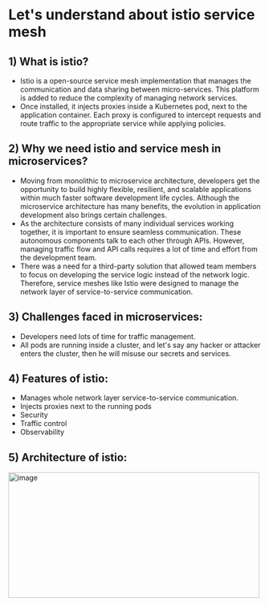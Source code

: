 # Let's understand about istio service mesh

## 1) What is istio?
- Istio is a open-source service mesh implementation that manages the communication and data sharing between micro-services. This platform is added to reduce the complexity of managing network services.
- Once installed, it injects proxies inside a Kubernetes pod, next to the application container. Each proxy is configured to intercept requests and route traffic to the appropriate service while applying policies.

## 2) Why we need istio and service mesh in microservices?
- Moving from monolithic to microservice architecture, developers get the opportunity to build highly flexible, resilient, and scalable applications within much faster software development life cycles. Although the microservice architecture has many benefits, the evolution in application development also brings certain challenges.
- As the architecture consists of many individual services working together, it is important to ensure seamless communication. These autonomous components talk to each other through APIs. However, managing traffic flow and API calls requires a lot of time and effort from the development team.
- There was a need for a third-party solution that allowed team members to focus on developing the service logic instead of the network logic. Therefore, service meshes like Istio were designed to manage the network layer of service-to-service communication.

## 3) Challenges faced in microservices:
- Developers need lots of time for traffic management.
- All pods are running inside a cluster, and let's say any hacker or attacker enters the cluster, then he will misuse our secrets and services.

## 4) Features of istio:
- Manages whole network layer service-to-service communication.
- Injects proxies next to the running pods
- Security
- Traffic control
- Observability

## 5) Architecture of istio:

<img width="500" height="250" alt="image" src="https://github.com/LondheShubham153/two-tier-flask-app/assets/121779953/845ecbe3-1372-410b-ba71-c00c175d64d3">

